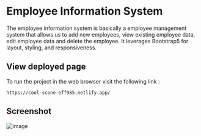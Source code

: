 
# Employee Information System


The employee information system is basically a employee management system that allows us to add new employees, view existing employee data, edit employee data and delete the employee. It leverages Bootstrap5 for layout, styling, and responsiveness.


## View deployed page


To run the project in the web browser visit the following link : 
```
https://cool-scone-eff985.netlify.app/
```


## Screenshot

![image](https://github.com/user-attachments/assets/b5a64a90-4a8f-4840-94cd-1ea8316812cd)

